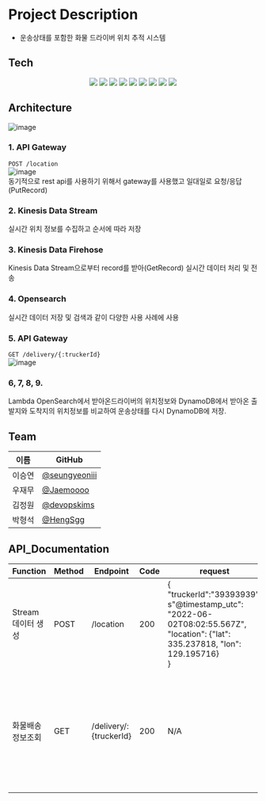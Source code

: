#  Project Description
-  운송상태를 포함한 화물 드라이버 위치 추적 시스템

## Tech

<div align="center">
<img src="https://img.shields.io/badge/Node.js-339933?style=flat-square&logo=Node.js&logoColor=white"/>
<img src="https://img.shields.io/badge/JavaScript-F7DF1E?style=flat-square&logo=JavaScript&logoColor=white"/>
<img src="https://img.shields.io/badge/Python-3776AB.svg?&style=flat-square&logo=Python&logoColor=white"/>
<img src="https://img.shields.io/badge/Amazon AWS-232F3E?style=flat-square&logo=Amazon%20AWS&logoColor=white"/>
<img src="https://img.shields.io/badge/OpenSearch-005EB8.svg?&style=flat-square&logo=OpenSearch&logoColor=white"/>
<img src="https://img.shields.io/badge/AWS Lambda-FF9900.svg?&style=flat-square&logo=AWS Lambda&logoColor=white"/>
<img src="https://img.shields.io/badge/Amazon DynamoDB-4053D6.svg?&style=flat-square&logo=Amazon DynamoDB&logoColor=white"/>
<img src="https://img.shields.io/badge/Amazon S3-569A31.svg?&style=flat-square&logo=Amazon S3&logoColor=white"/>
<img src="https://img.shields.io/badge/Terraform-7B42BC?style=flat-square&logo=Terraform&logoColor=white"/>
</div>

## Architecture

![image](https://user-images.githubusercontent.com/98450173/172277436-14203943-bc73-484a-b60a-a0451f9c648d.png)

### 1. API Gateway
`POST /location`<br/> 
![image](https://user-images.githubusercontent.com/98450173/172278998-9b01fdb3-b2c7-4f19-bf01-bd7fa44525a2.png)<br/>
동기적으로 rest api를 사용하기 위해서 gateway를 사용했고 일대일로 요청/응답(PutRecord)

### 2. Kinesis Data Stream 
실시간 위치 정보를 수집하고 순서에 따라 저장

### 3. Kinesis Data Firehose
Kinesis Data Stream으로부터 record를 받아(GetRecord) 실시간 데이터 처리 및 전송

### 4. Opensearch 
실시간 데이터 저장 및 검색과 같이 다양한 사용 사례에 사용

### 5. API Gateway
`GET /delivery/{:truckerId}`<br/>
![image](https://user-images.githubusercontent.com/98450173/172279131-f17e61a6-5538-494a-8966-2c7b80fc5ac1.png)

### 6, 7, 8, 9.
Lambda OpenSearch에서 받아온드라이버의 위치정보와 DynamoDB에서 받아온 출발지와 도착지의 위치정보를 비교하여 운송상태를 다시 DynamoDB에 저장.


## Team
| 이름   | GitHub                                            |
| ------ | ------------------------------------------------- |
| 이승연 | [@seungyeoniii](https://github.com/seungyeoniii)  |
| 우재무 | [@Jaemoooo](https://github.com/Jaemoooo)          |
| 김정원 | [@devopskims](https://github.com/devopskims)      |
| 박형석 | [@HengSgg](https://github.com/HengSgg)            |


## API_Documentation
| Function | Method | Endpoint | Code | request | response |
|---|---|---|---|---|---|
|Stream데이터 생성|POST| /location | 200 |{<br>"truckerId":"39393939",<br>s"@timestamp_utc": "2022-06-02T08:02:55.567Z",<br>"location": {"lat": 335.237818, "lon": 129.195716}<br>} | {<br>"SequenceNumber":"49630065528552029787469327725776108371145403556639539202",<br>"ShardId":"shardId-000000000000"<br>} |
|화물배송정보조회| GET | /delivery/:{truckerId}  | 200 | N/A |{<br>"statusCode": 200,<br>"headers": {"Access-Control-Allow-Origin": "*"<br>},<br>"isBase64Encoded": false,<br>"body": {<br>"truckerId": "393939",<br>"delivery-status": "finish",<br>"curr_location": "{'lat': 35.237818, 'lon': 129.195716}",<br>"distance_in_progress_percentage": "100.0%"<br>}<br>}|
